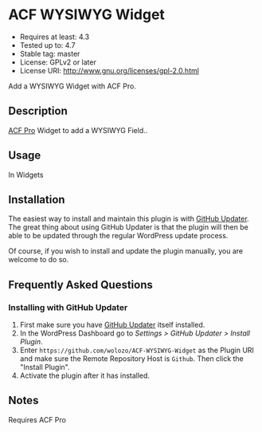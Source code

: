 # ACF WYSIWYG Widget

* Requires at least:  4.3
* Tested up to:       4.7
* Stable tag:         master
* License:            GPLv2 or later
* License URI:        http://www.gnu.org/licenses/gpl-2.0.html


Add a WYSIWYG Widget with ACF Pro.

## Description

[ACF Pro](https://www.advancedcustomfields.com/pro/) Widget to add a WYSIWYG Field..

## Usage

In Widgets

## Installation

The easiest way to install and maintain this plugin is with [GitHub Updater](https://github.com/afragen/github-updater). The great thing about using GitHub Updater is that the plugin will then be able to be updated through the regular WordPress update process.

Of course, if you wish to install and update the plugin manually, you are welcome to do so.

## Frequently Asked Questions

### Installing with GitHub Updater
1. First make sure you have [GitHub Updater](https://github.com/afragen/github-updater/wiki/Installation) itself installed.
2. In the WordPress Dashboard go to *Settings > GitHub Updater > Install Plugin*.
3. Enter `https://github.com/wolozo/ACF-WYSIWYG-Widget` as the Plugin URI and make sure the Remote Repository Host is `Github`. Then click the "Install Plugin".
4. Activate the plugin after it has installed.

## Notes

Requires ACF Pro

